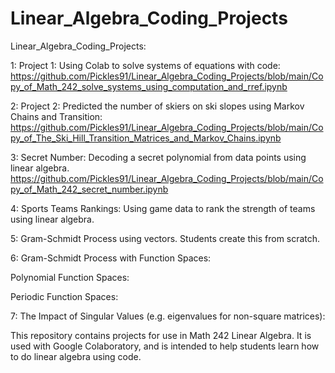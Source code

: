 # Linear_Algebra_Coding_Projects
Linear_Algebra_Coding_Projects:

1: Project 1: Using Colab to solve systems of equations with code:
https://github.com/Pickles91/Linear_Algebra_Coding_Projects/blob/main/Copy_of_Math_242_solve_systems_using_computation_and_rref.ipynb

2: Project 2: Predicted the number of skiers on ski slopes using Markov Chains and Transition:
https://github.com/Pickles91/Linear_Algebra_Coding_Projects/blob/main/Copy_of_The_Ski_Hill_Transition_Matrices_and_Markov_Chains.ipynb

3: Secret Number: Decoding a secret polynomial from data points using linear algebra.
https://github.com/Pickles91/Linear_Algebra_Coding_Projects/blob/main/Copy_of_Math_242_secret_number.ipynb

4: Sports Teams Rankings: Using game data to rank the strength of teams using linear algebra.

5: Gram-Schmidt Process using vectors. Students create this from scratch.

6: Gram-Schmidt Process with Function Spaces:

Polynomial Function Spaces: 

Periodic Function Spaces: 

7: The Impact of Singular Values (e.g. eigenvalues for non-square matrices):

This repository contains projects for use in Math 242 Linear Algebra. It is used with Google Colaboratory, and is intended to help students learn how to do linear algebra using code.
